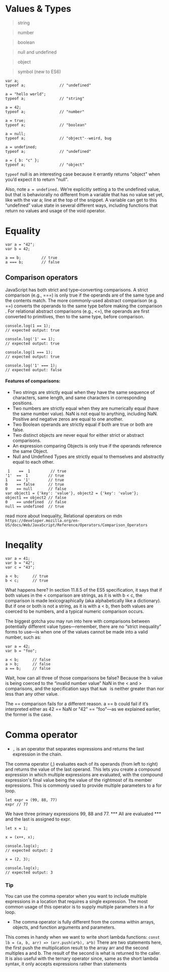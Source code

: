 # Values & Types

> string

> number

> boolean

> null and undefined

> object

> symbol (new to ES6)

```
var a;
typeof a;               // "undefined"

a = "hello world";
typeof a;               // "string"

a = 42;
typeof a;               // "number"

a = true;
typeof a;               // "boolean"

a = null;
typeof a;               // "object"--weird, bug

a = undefined;
typeof a;               // "undefined"

a = { b: "c" };
typeof a;               // "object"

```
`typeof` null is an interesting case because it errantly returns "object" when you’d expect it to return "null".

Also, note `a = undefined.` We’re explicitly setting a to the undefined value, but that is behaviorally no different 
from a variable that has no value set yet, like with the var a; line at the top of the snippet.
A variable can get to this “undefined” value state in several different ways, including functions that return 
no values and usage of the void operator.


# Equality
```
var a = "42";
var b = 42;

a == b;         // true
a === b;        // false

```
## Comparison operators
JavaScript has both strict and type–converting comparisons. A strict comparison (e.g., ===) is only true if the operands are of the same type and the contents match. The more commonly-used abstract comparison (e.g. ==) converts the operands to the same type before making the comparison .
For relational abstract comparisons (e.g., <=), the operands are first converted to primitives, then to the same type, before comparison.

```
console.log(1 == 1);
// expected output: true

console.log('1' == 1);
// expected output: true

console.log(1 === 1);
// expected output: true

console.log('1' === 1);
// expected output: false
```

#### Features of comparisons:

 - Two strings are strictly equal when they have the same sequence of characters, same length, and same characters in corresponding positions.
 - Two numbers are strictly equal when they are numerically equal (have the same number value). NaN is not equal to anything, including NaN. Positive and negative zeros are equal to one another.
 - Two Boolean operands are strictly equal if both are true or both are false.
 - Two distinct objects are never equal for either strict or abstract comparisons.
 - An expression comparing Objects is only true if the operands reference the same Object.
 - Null and Undefined Types are strictly equal to themselves and abstractly equal to each other.
 
 
```
 1    ==  1         // true
'1'  ==  1         // true
1    == '1'        // true
0    == false      // true
0    == null       // false
var object1 = {'key': 'value'}, object2 = {'key': 'value'}; 
object1 == object2 // false
0    == undefined  // false
null == undefined  // true
```

read more  about Inequality, Relational operators on mdn `https://developer.mozilla.org/en-US/docs/Web/JavaScript/Reference/Operators/Comparison_Operators`
 
    
# Ineqality
```
var a = 41;
var b = "42";
var c = "43";

a < b;      // true
b < c;      // true
```
What happens here? In section 11.8.5 of the ES5 specification, it says that if both values in the < comparison are strings, 
as it is with b < c, the comparison is made lexicographically (aka alphabetically like a dictionary). 
But if one or both is not a string, as it is with a < b, then both values are coerced to be numbers, 
and a typical numeric comparison occurs.

The biggest gotcha you may run into here with comparisons between potentially different value types—remember,
there are no “strict inequality” forms to use—is when one of the values cannot be made into a valid number, such as:
```
var a = 42;
var b = "foo";

a < b;      // false
a > b;      // false
a == b;     // false
```
Wait, how can all three of those comparisons be false? Because the b value is being coerced to the
“invalid number value” NaN in the < and > comparisons, and the specification says that `NaN ` is neither greater than nor 
less than any other value.

The == comparison fails for a different reason. a == b could fail if it’s interpreted either as 42 == NaN or "42" == "foo"—as we explained earlier, the former is the case.


# Comma operator

 - ` , ` is an operator that separates expressions and returns the last expression in the chain.

The comma operator (,) evaluates each of its operands (from left to right) and returns the value of the last operand. This lets you create a compound expression in which multiple expressions are evaluated, with the compound expression's final value being the value of the rightmost of its member expressions. This is commonly used to provide multiple parameters to a for loop.

```
let expr = (99, 88, 77)
expr // 77
```
We have three primary expressions 99, 88 and 77. *** All are evaluated *** and the last is assigned to expr.


```
let x = 1;

x = (x++, x);

console.log(x);
// expected output: 2

x = (2, 3);

console.log(x);
// expected output: 3
```

 ### Tip
 You can use the comma operator when you want to include multiple expressions in a location that requires a single expression. The most common usage of this operator is to supply multiple parameters in a for loop.

 - The comma operator is fully different from the comma within arrays, objects, and function arguments and parameters.
 
 This comes in handy when we want to write short lambda functions:
`const lb = (a, b, arr) => (arr.push(a*b), a*b)`
There are two statements here, the first push the multiplication result to the array arr and the second multiples a and b. The result of the second is what is returned to the caller.
It is also useful with the ternary operator since, same as the short lambda syntax, it only accepts expressions rather than statements
 


